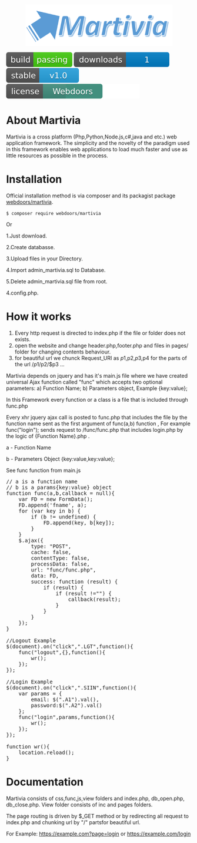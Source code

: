 <p align="center"><img src="https://raw.githubusercontent.com/Webdoors/Martivia/master/img/martivia.png" width="400"></p>

<p align="center">
	
<a href="https://webdoors.ge"><img src="https://raw.githubusercontent.com/Webdoors/Martivia/master/img/build.svg" alt="Build Status"></a>
<a href="https://webdoors.ge"><img src="https://raw.githubusercontent.com/Webdoors/Martivia/master/img/total.svg" alt="Total Downloads"></a>
<a href="https://webdoors.ge"><img src="https://raw.githubusercontent.com/Webdoors/Martivia/master/img/stable.svg" alt="Latest Stable Version"></a>
<a href="https://webdoors.ge"><img src="https://raw.githubusercontent.com/Webdoors/Martivia/master/img/license2.svg" alt="License"></a>
</p>

# About Martivia

Martivia is a cross platform (Php,Python,Node.js,c#,java and etc.) web application framework. The simplicity and the novelty of the paradigm used in this framework enables web applications to load much faster and use as little resources as possible in the process.

Installation
============

Official installation method is via composer and its packagist package [webdoors/martivia](https://packagist.org/packages/webdoors/martivia).

```
$ composer require webdoors/martivia
```
Or

1.Just download.

2.Create databasse.

3.Upload files in your Directory.

4.Import admin_martivia.sql to Database. 

5.Delete admin_martivia.sql file from root.

4.config.php.


# How it works

1. Every http request is directed to index.php if the file or folder does not exists.
2. open the website and change header.php,footer.php and files in pages/ folder for changing contents behaviour.
3. for beautiful url we chunck Request_URI as $p1,$p2,$p3,$p4 for the parts of the url /$p1/$p2/$p3 ...

Martivia depends on jquery and has it's main.js file where we have created universal Ajax function called "func" which accepts two optional parameters: a) Function Name; b) Parameters object, Example {key:value};

In this Framework every function or a class is a file that is included through func.php

Every xhr jquery ajax call is posted to func.php that includes the file by the function name sent as the first argument of func(a,b) function , For example func("login"); sends request to /func/func.php that includes login.php by the logic of {Function Name}.php . 

a - Function Name

b - Parameters Object {key:value,key:value};

See func function from main.js
<pre>
// a is a function name
// b is a params{key:value} object 
function func(a,b,callback = null){
	var FD = new FormData();
	FD.append('fname', a);
	for (var key in b) {
		if (b != undefined) {
			FD.append(key, b[key]);
		}
	}
	$.ajax({  
		type: "POST", 
		cache: false,
		contentType: false,
		processData: false, 
		url: "func/func.php",
		data: FD,
		success: function (result) {
			if (result) {
				if (result !="") {
					callback(result);
				}
			}
		}
	});
}

//Logout Example
$(document).on("click",".LGT",function(){
	func("logout",{},function(){
		wr();
	});
});

//Login Example
$(document).on("click",".SIIN",function(){
	var params = {
		email: $(".A1").val(), 
		password:$(".A2").val()
	};
	func("login",params,function(){
		wr();
	});
});

function wr(){
	location.reload();
}
</pre>

# Documentation

Martivia consists of css,func,js,view folders and index.php, db_open.php, db_close.php. View folder consists of inc and pages folders.

The page routing is driven by $_GET method or by redirecting all request to index.php and chunking url by "/" partsfor beautiful url.

For Example: https://example.com?page=login or https://example.com/login

